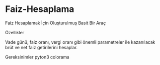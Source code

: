 # Faiz-Hesaplama
Faiz Hesaplamak İçin Oluşturulmuş Basit Bir Araç

Özellikler

Vade günü, faiz oranı, vergi oranı gibi önemli parametreler ile kazanılacak brüt ve net faiz getirilerini hesaplar.

Gereksinimler
pyton3
colorama

